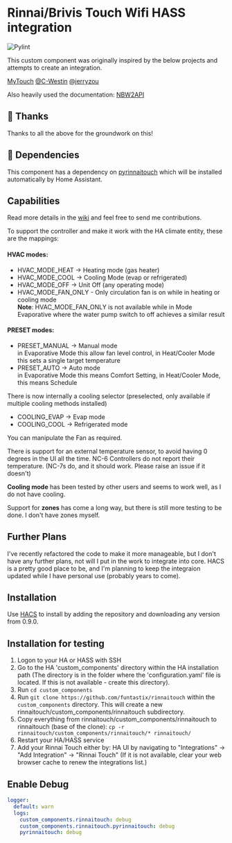 ﻿# Rinnai/Brivis Touch Wifi HASS integration

![Pylint](https://github.com/funtastix/rinnaitouch/workflows/Pylint/badge.svg)

This custom component was originally inspired by the below projects and attempts to create an integration.

[MyTouch](https://github.com/christhehoff/MyTouch)
[@C-Westin](https://github.com/C-Westin/rinnai_touch_climate)
[@jerryzou](https://github.com/jerryzou/rinnai_touch_climate)

Also heavily used the documentation: [NBW2API](https://hvac-api-docs.s3.us-east-2.amazonaws.com/NBW2API_Iss1.3.pdf)

## :blue_heart: Thanks

Thanks to all the above for the groundwork on this!

## :flight_departure: Dependencies

This component has a dependency on [pyrinnaitouch](https://github.com/funtastix/pyrinnaitouch) which will be installed automatically by Home Assistant.

## Capabilities

Read more details in the [wiki](https://github.com/funtastix/rinnaitouch/wiki) and feel free to send me contributions.

To support the controller and make it work with the HA climate entity, these are the mappings:

#### HVAC modes:
- HVAC_MODE_HEAT → Heating mode (gas heater)
- HVAC_MODE_COOL → Cooling Mode (evap or refrigerated)
- HVAC_MODE_OFF → Unit Off (any operating mode)
- HVAC_MODE_FAN_ONLY - Only circulation fan is on while in heating or cooling mode \
    <b>Note</b>: HVAC_MODE_FAN_ONLY is not available while in  Mode Evaporative where the water pump switch to off achieves a similar result

#### PRESET modes:
- PRESET_MANUAL → Manual mode \
  in Evaporative Mode this allow fan level control, in Heat/Cooler Mode this sets a single target temperature
- PRESET_AUTO → Auto mode \
  in Evaporative Mode this means Comfort Setting, in Heat/Cooler Mode, this means Schedule

There is now internally a cooling selector (preselected, only available if multiple cooling methods installed)
- COOLING_EVAP → Evap mode
- COOLING_COOL → Refrigerated mode

You can manipulate the Fan as required.

There is support for an external temperature sensor, to avoid having 0 degrees in the UI all the time. NC-6 Controllers do not report their temperature. (NC-7s do, and it should work. Please raise an issue if it doesn't)

<b>Cooling mode</b> has been tested by other users and seems to work well, as I do not have cooling.

Support for <b>zones</b> has come a long way, but there is still more testing to be done. I don't have zones myself.

## Further Plans

I've recently refactored the code to make it more manageable, but I don't have any further plans, not will I put in the work to integrate into core. HACS is a pretty good place to be, and I'm planning to keep the integraion updated while I have personal use (probably years to come).

## Installation

Use [HACS](https://hacs.xyz/docs/basic/getting_started) to install by adding the repository and downloading any version from 0.9.0.

## Installation for testing

1. Logon to your HA or HASS with SSH
2. Go to the HA 'custom_components' directory within the HA installation path (The directory is in the folder where the 'configuration.yaml' file is located. If this is not available - create this directory).
3. Run `cd custom_components`
4. Run `git clone https://github.com/funtastix/rinnaitouch` within the `custom_components` directory. This will create a new rinnaitouch/custom_components/rinnaitouch subdirectory.
5. Copy everything from rinnaitouch/custom_components/rinnaitouch to rinnaitouch (base of the clone): `cp -r rinnaitouch/custom_components/rinnaitouch/* rinnaitouch/`
6. Restart your HA/HASS service
7. Add your Rinnai Touch either by: HA UI by navigating to "Integrations" -> "Add Integration" -> "Rinnai Touch" (If it is not available, clear your web browser cache to renew the integrations list.)

## Enable Debug

```YAML
logger:
  default: warn
  logs:
    custom_components.rinnaitouch: debug
    custom_components.rinnaitouch.pyrinnaitouch: debug
    pyrinnaitouch: debug
```
